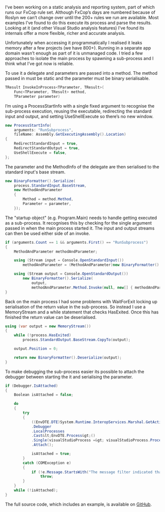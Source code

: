 I’ve been working on a static analysis and reporting system, part of which runs our FxCop rule set. Although FxCop’s days are numbered because of Roslyn we can’t change over until the 200+ rules we run are available. Most examples I’ve found to do this execute its process and parse the results. Looking at it (and other Visual Studio analysis features) I’ve found its internals offer a more flexible, richer and accurate analysis.

Unfortunately when accessing it programmatically I realised it leaks memory after a few projects (we have 800+). Running in a separate app domain wasn’t enough as part of it is unmanaged code. I tried a few approaches to isolate the main process by spawning a sub-process and I think what I’ve got now is reliable.

To use it a delegate and parameters are passed into a method. The method passed in must be static and the parameter must be binary serialisable.

``` csharp
TResult InvokeInProcess<TParameter, TResult>(
    Func<TParameter, TResult> method,
    TParameter parameter)
```

I’m using a ProcessStartInfo with a single fixed argument to recognise the sub-process execution, reusing the executable, redirecting the standard input and output, and setting UseShellExecute so there’s no new window.

``` csharp
new ProcessStartInfo(
    arguments: "RunSubprocess",
    fileName: Assembly.GetExecutingAssembly().Location)
{
    RedirectStandardInput = true,
    RedirectStandardOutput = true,
    UseShellExecute = false,
};
```

The parameter and the MethodInfo of the delegate are then serialised to the standard input's base stream.

``` csharp
new BinaryFormatter().Serialize(
    process.StandardInput.BaseStream,
    new MethodAndParameter
    {
        Method = method.Method,
        Parameter = parameter,
    });
```

The "startup object" (e.g. Program.Main) needs to handle getting executed as a sub-process. It recognises this by checking for the single argument passed in when the main process started it. The input and output streams can then be used either side of an invoke.

``` csharp
if (arguments.Count == 1 && arguments.First() == "RunSubprocess")
{
    MethodAndParameter methodAndParameter;

    using (Stream input = Console.OpenStandardInput())
        methodAndParameter = (MethodAndParameter)new BinaryFormatter().Deserialize(input);

    using (Stream output = Console.OpenStandardOutput())
        new BinaryFormatter().Serialize(
            output,
            methodAndParameter.Method.Invoke(null, new[] { methodAndParameter.Parameter, }));
}
```

Back on the main process I had some problems with WaitForExit locking up serialisation of the return value in the sub-process. So instead I use a MemoryStream and a while statement that checks HasExited. Once this has finished the return value can be deserialised.

``` csharp
using (var output = new MemoryStream())
{
	while (!process.HasExited)
		process.StandardOutput.BaseStream.CopyTo(output);

	output.Position = 0;

	return new BinaryFormatter().Deserialize(output);
}
```

To make debugging the sub-process easier its possible to attach the debugger between starting the it and serialising the parameter.

``` csharp
if (Debugger.IsAttached)
{
	Boolean isAttached = false;

	do
	{
		try
		{
			((EnvDTE.DTE)System.Runtime.InteropServices.Marshal.GetActiveObject("VisualStudio.DTE.12.0"))
			.Debugger
			.LocalProcesses
			.Cast&lt;EnvDTE.Process&gt;()
			.Single(visualStudioProcess =&gt; visualStudioProcess.ProcessID == process.Id)
			.Attach();

			isAttached = true;
		}
		catch (COMException e)
		{
			if (!e.Message.StartsWith("The message filter indicated that the application is busy."))
				throw;
		}
	}
	while (!isAttached);
}
```

The full source code, which includes an example, is available on [GitHub](https://github.com/devsnicket/ProcessSpawning)</a>.
